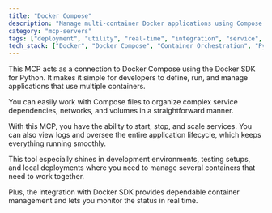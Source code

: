 ```yaml
---
title: "Docker Compose"
description: "Manage multi-container Docker applications using Compose files and the Docker SDK for Python."
category: "mcp-servers"
tags: ["deployment", "utility", "real-time", "integration", "service", "orchestration", "multi-container"]
tech_stack: ["Docker", "Docker Compose", "Container Orchestration", "Python", "Multi-container Applications", "Docker SDK"]
---
```


This MCP acts as a connection to Docker Compose using the Docker SDK for Python. It makes it simple for developers to define, run, and manage applications that use multiple containers.

You can easily work with Compose files to organize complex service dependencies, networks, and volumes in a straightforward manner. 

With this MCP, you have the ability to start, stop, and scale services. You can also view logs and oversee the entire application lifecycle, which keeps everything running smoothly.

This tool especially shines in development environments, testing setups, and local deployments where you need to manage several containers that need to work together. 

Plus, the integration with Docker SDK provides dependable container management and lets you monitor the status in real time.